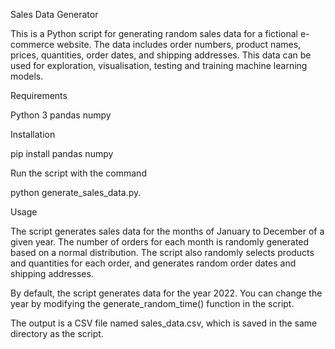 Sales Data Generator

This is a Python script for generating random sales data for a fictional e-commerce website. The data includes order numbers, product names, prices, quantities, order dates, and shipping addresses. This data can be used for exploration, visualisation, testing and training machine learning models.

Requirements

Python 3
pandas
numpy

Installation

pip install pandas numpy

Run the script with the command 

python generate_sales_data.py.

Usage

The script generates sales data for the months of January to December of a given year. The number of orders for each month is randomly generated based on a normal distribution. The script also randomly selects products and quantities for each order, and generates random order dates and shipping addresses.

By default, the script generates data for the year 2022. You can change the year by modifying the generate_random_time() function in the script.

The output is a CSV file named sales_data.csv, which is saved in the same directory as the script.